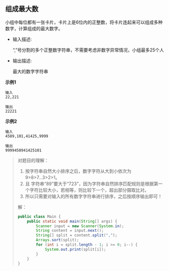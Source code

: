 ## 组成最大数

小组中每位都有一张卡片，卡片上是6位内的正整数，将卡片连起来可以组成多种数字，计算组成的最大数字。

* 输入描述:

  “,”号分割的多个正整数字符串，不需要考虑非数字异常情况，小组最多25个人

* 输出描述:

  最大的数字字符串

**示例1**

```
输入
22,221

输出
22221
```

**示例2**

```
输入
4589,101,41425,9999

输出
9999458941425101
```

> 对题目的理解：
>
> 1. 按字符串自然大小排序之后，数字字符从大到小依次为9>8>7...3>2>1。
> 2. 且 字符串“89”要大于“723”，因为字符串自然排序匹配规则是根据第一个字符比较大小，若相等，则比较下一个，超出部分摄取比对。
> 3. 所以只需要对输入的所有数字字符串进行排序，之后按顺序输出即可！
>
> 解：
>
> ```java
> public class Main {
>     public static void main(String[] args) {
>         Scanner input = new Scanner(System.in);
>         String content = input.next();
>         String[] split = content.split(",");
>         Arrays.sort(split);
>         for (int i = split.length - 1; i >= 0; i--) {
>             System.out.print(split[i]);
>         }
>     }
> }
> ```
